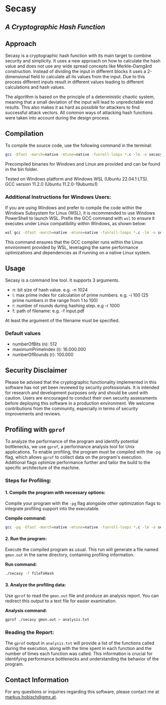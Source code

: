 # Secasy

## _A Cryptographic Hash Function_

## Approach

Secasy is a cryptographic hash function with its main target to combine security and simplicity. It uses a new approach on how to calculate the hash value and does not use any wide spread concepts like Merkle–Damgård construction. Instead of dividing the input in different blocks it uses a 2-dimensional field to calculate all its values from the input. Due to this process different inputs result in different values leading to different calculations and hash values. 

The algorithm is based on the principle of a deterministic chaotic system, meaning that a small deviation of the input will lead to unpredictable end results. This also makes it as hard as possible for attackers to find successful attack vectors. All common ways of attacking hash functions were taken into account during the design process.


## Compilation

To compile the source code, use the following command in the terminal:

```bash
gcc -Ofast -march=native -mtune=native -funroll-loops *.c -lm -o secasy
```

Precompiled binaries for Windows and Linux are provided and can be found in the bin folder.

Tested on Windows platform and Windows WSL (Ubuntu 22.04.1 LTS). \
GCC version 11.2.0 (Ubuntu 11.2.0-19ubuntu1)

### Additional Instructions for Windows Users:
If you are using Windows and prefer to compile the code within the Windows Subsystem for Linux (WSL), it is recommended to use Windows PowerShell to launch WSL. Prefix the GCC command with `wsl` to ensure it executes under Linux compatibility within Windows, as shown below:

```bash
wsl gcc -Ofast -march=native -mtune=native -funroll-loops *.c -lm -o secasy
```

This command ensures that the GCC compiler runs within the Linux environment provided by WSL, leveraging the same performance optimizations and dependencies as if running on a native Linux system.

## Usage

Secasy is a command line tool. It supports 3 arguments.

+ n: bit size of hash value. e.g. -n 1024
+ i: max prime index for calculation of prime numbers. e.g. -i 100 (25 prime numbers in the range from 1 to 100)
+ r: number of rounds during hashing step. e.g -r 1000
+ f: path of filename: e.g. -f input.pdf

At least the argument of the filename must be specified.

### Default values

+ numberOfBits (n): 512
+ maximumPrimeIndex (i): 16.000.000
+ numberOfRounds (r): 100.000

## Security Disclaimer

Please be advised that the cryptographic functionality implemented in this software has not yet been reviewed by security professionals. 
It is intended for research and development purposes only and should be used with caution. 
Users are encouraged to conduct their own security assessments before deploying this software in a production environment. 
We welcome contributions from the community, especially in terms of security improvements and reviews.

## Profiling with `gprof`

To analyze the performance of the program and identify potential bottlenecks, we use `gprof`, a performance analysis tool for Unix applications. To enable profiling, the program must be compiled with the `-pg` flag, which allows `gprof` to collect data on the program's execution. Additional flags optimize performance further and tailor the build to the specific architecture of the machine.

### Steps for Profiling:

#### 1. Compile the program with necessary options:
Compile your program with the `-pg` flag alongside other optimization flags to integrate profiling support into the executable.

**Compile command:**
```bash
gcc -pg -Ofast -march=native -mtune=native -funroll-loops *.c -lm -o secasy
```

#### 2. Run the program:
Execute the compiled program as usual. This run will generate a file named `gmon.out` in the same directory, containing profiling information.

**Run command:**
```bash
./secasy -f fileToHash
```

#### 3. Analyze the profiling data:
Use `gprof` to read the `gmon.out` file and produce an analysis report. You can redirect this output to a text file for easier examination.

**Analysis command:**
```bash
gprof ./secasy gmon.out > analysis.txt
```

### Reading the Report:
The `gprof` output in `analysis.txt` will provide a list of the functions called during the execution, along with the time spent in each function and the number of times each function was called. This information is crucial for identifying performance bottlenecks and understanding the behavior of the program.

## Contact Information

For any questions or inquiries regarding this software, please contact me at markus.hobisch@gmx.at.
